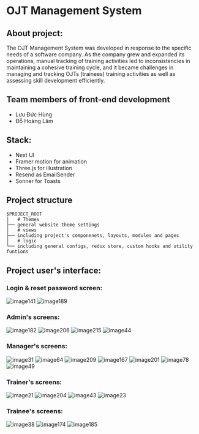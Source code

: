 # OJT Management System
## About project:

The OJT Management System was developed in response to the specific needs of a software company. As the company grew and expanded its operations, manual tracking of training activities led to inconsistencies in maintaining a cohesive training cycle, and it became challenges in managing and tracking OJTs (trainees) training activities as well as assessing skill development efficiently.

## Team members of front-end development
- Lưu Đức Hùng
- Đỗ Hoàng Lâm
  
## Stack:

- Next UI
- Framer motion for animation
- Three.js for illustration
- Resend as EmailSender
- Sonner for Toasts

## Project structure

```
$PROJECT_ROOT
│   # Themes
├── general website theme settings
│   # views
├── including project's componenets, layouts, modules and pages
│   # logic
└── including general configs, redux store, custom hooks and utility funtions
```

## Project user's interface:

### Login & reset password screen:
![image141](https://github.com/hectorluu/ojt-management-system/assets/57595893/ad5ef4a7-5d0b-4a66-af43-c8ac2bcd8358)
![image189](https://github.com/hectorluu/ojt-management-system/assets/57595893/9a744d95-357e-42ca-9be2-22491f55c4bc)

### Admin's screens:
![image182](https://github.com/hectorluu/ojt-management-system/assets/57595893/3e0662e5-2a19-44a1-93f0-3f10bee2f15f)
![image206](https://github.com/hectorluu/ojt-management-system/assets/57595893/4992271e-75d7-43a1-ad00-3f956f6415c0)
![image215](https://github.com/hectorluu/ojt-management-system/assets/57595893/bf629ba0-0b60-4932-bef5-4cd8348f4578)
![image44](https://github.com/hectorluu/ojt-management-system/assets/57595893/9c8a41bf-17a4-4d7d-b91f-ec5c5be12c21)

### Manager's screens:
![image31](https://github.com/hectorluu/ojt-management-system/assets/57595893/efd8e7a6-adaa-4b34-87bd-994660adc5ff)
![image64](https://github.com/hectorluu/ojt-management-system/assets/57595893/629ba486-85df-4693-a4b5-220593cd559f)
![image209](https://github.com/hectorluu/ojt-management-system/assets/57595893/df0d6e73-5835-4a23-9f14-92f98bd44281)
![image167](https://github.com/hectorluu/ojt-management-system/assets/57595893/ebec951e-10bf-4b03-8e70-c5def9b6a020)
![image201](https://github.com/hectorluu/ojt-management-system/assets/57595893/0f1d1906-9155-4279-b6a2-43029a2f6675)
![image78](https://github.com/hectorluu/ojt-management-system/assets/57595893/328cca5d-f66b-4699-b656-6bc55b0e732f)
![image49](https://github.com/hectorluu/ojt-management-system/assets/57595893/b08a5db7-b2f6-4a82-9f21-c6d94be20d1e)

### Trainer's screens:
![image21](https://github.com/hectorluu/ojt-management-system/assets/57595893/9a495bb2-f5f4-46b0-9dc9-d670bc43086a)
![image204](https://github.com/hectorluu/ojt-management-system/assets/57595893/3951d125-ca72-46a1-9735-1ac384c4b538)
![image43](https://github.com/hectorluu/ojt-management-system/assets/57595893/e1c5cc2f-9194-4d13-94a1-73175b9b085b)
![image23](https://github.com/hectorluu/ojt-management-system/assets/57595893/3fa42bd6-e21e-40a0-8039-5bc3606028ca)

### Trainee's screens:
![image38](https://github.com/hectorluu/ojt-management-system/assets/57595893/df1713de-fc18-4c34-bdf6-d584fe99a93f)
![image174](https://github.com/hectorluu/ojt-management-system/assets/57595893/f3945245-5592-41d2-b6cc-499bfe711fee)
![image185](https://github.com/hectorluu/ojt-management-system/assets/57595893/e319281c-38d8-4360-ba64-60d072bb4313)














